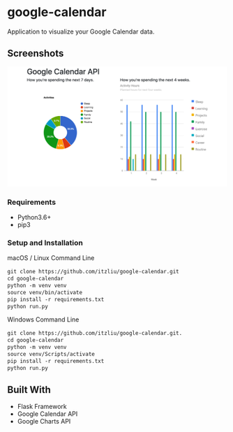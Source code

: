 # google-calendar
Application to visualize your Google Calendar data.

## Screenshots
![Screenshot](screenshot.png)

### Requirements
* Python3.6+
* pip3

### Setup and Installation

macOS / Linux Command Line
```
git clone https://github.com/itzliu/google-calendar.git
cd google-calendar
python -m venv venv
source venv/bin/activate
pip install -r requirements.txt
python run.py
```

Windows Command Line
```
git clone https://github.com/itzliu/google-calendar.git.
cd google-calendar
python -m venv venv
source venv/Scripts/activate
pip install -r requirements.txt
python run.py
```

## Built With
* Flask Framework
* Google Calendar API
* Google Charts API
